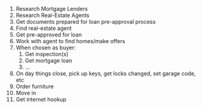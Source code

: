 1. Research Mortgage Lenders
2. Research Real-Estate Agents
3. Get documents prepared for loan pre-approval process
4. Find real-estate agent
5. Get pre-approved for loan
6. Work with agent to find homes/make offers
7. When chosen as buyer:
	1. Get inspection(s)
	2. Get mortgage loan
	3. ...
8. On day things close, pick up keys, get locks changed, set garage code, etc
9. Order furniture
10. Move in
11. Get internet hookup
